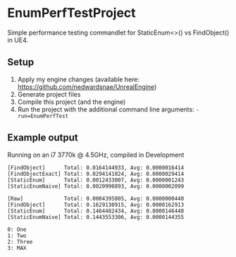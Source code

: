 # EnumPerfTestProject
Simple performance testing commandlet for StaticEnum&lt;&gt;() vs FindObject() in UE4.

## Setup
1. Apply my engine changes (available here: https://github.com/nedwardsnae/UnrealEngine)
2. Generate project files
3. Compile this project (and the engine)
4. Run the project with the additional command line arguments:
`-run=EnumPerfTest`

## Example output
Running on an i7 3770k @ 4.5GHz, compiled in Development

```
[FindObject]      Total: 0.0164144933, Avg: 0.0000016414
[FindObjectExact] Total: 0.0294141024, Avg: 0.0000029414
[StaticEnum]      Total: 0.0012433007, Avg: 0.0000001243
[StaticEnumNaive] Total: 0.0020990893, Avg: 0.0000002099

[Raw]             Total: 0.0004395805, Avg: 0.0000000440
[FindObject]      Total: 0.1629130915, Avg: 0.0000162913
[StaticEnum]      Total: 0.1464482434, Avg: 0.0000146448
[StaticEnumNaive] Total: 0.1443553306, Avg: 0.0000144355

0: One
1: Two
2: Three
3: MAX
```
